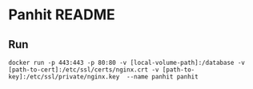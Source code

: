 # Panhit README

## Run
```
docker run -p 443:443 -p 80:80 -v [local-volume-path]:/database -v [path-to-cert]:/etc/ssl/certs/nginx.crt -v [path-to-key]:/etc/ssl/private/nginx.key  --name panhit panhit
```
